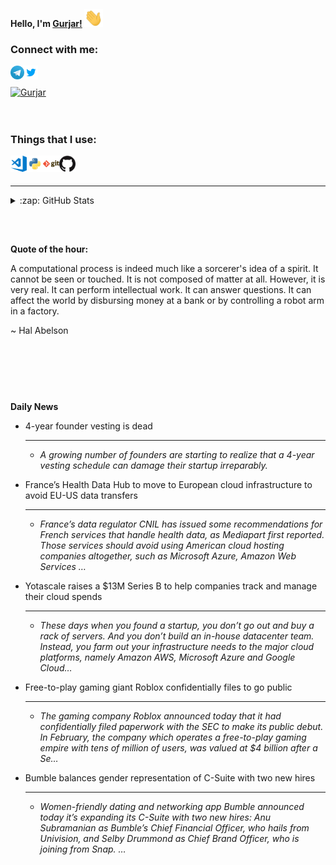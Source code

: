 #### Hello, I'm [Gurjar!](https://GurjarKing.github.io) <img src="https://raw.githubusercontent.com/ABSphreak/ABSphreak/master/gifs/Hi.gif" width="30px"></h2>


### Connect with me:

[<img align="left" alt="Gurjar | Telegram" width="22px" src="https://raw.githubusercontent.com/github/explore/80688e429a7d4ef2fca1e82350fe8e3517d3494d/topics/telegram/telegram.png" />][Telegram]
[<img align="left" alt="Gurjar | Twitter" width="22px" src="https://raw.githubusercontent.com/github/explore/80688e429a7d4ef2fca1e82350fe8e3517d3494d/topics/twitter/twitter.png" />][Twitter]
<br >
<br >
<a href="https://github.com/GurjarKing"><img src="https://komarev.com/ghpvc/?username=GurjarKing" alt="Gurjar" /></a> <br />
<br />
<br />
<!-- <br >

![](https://visitor-badge.glitch.me/badge?page_id=GurjarKing)

<br /> -->

### Things that I use:

[<img align="left" alt="Visual Studio Code" width="26px" src="https://raw.githubusercontent.com/github/explore/80688e429a7d4ef2fca1e82350fe8e3517d3494d/topics/visual-studio-code/visual-studio-code.png" />][VSCode]
[<img align="left" alt="Python" width="26px" src="https://raw.githubusercontent.com/github/explore/80688e429a7d4ef2fca1e82350fe8e3517d3494d/topics/python/python.png" />][Python]
[<img align="left" alt="Git" width="26px" src="https://raw.githubusercontent.com/github/explore/80688e429a7d4ef2fca1e82350fe8e3517d3494d/topics/git/git.png" />][Git]
[<img align="left" alt="GitHub" width="26px" src="https://raw.githubusercontent.com/github/explore/78df643247d429f6cc873026c0622819ad797942/topics/github/github.png" />][Github]

<br />
<br />

---
<details>
  <summary>:zap: GitHub Stats</summary>

<img align="left" alt="Gurjar's Github Stats" src="https://github-readme-stats.vercel.app/api?username=GurjarKing&show_icons=true&hide_border=true&count_private=true&include_all_commit=true&theme=algolia" />

</details>

<!-- ### 🔔 My latest tweet
<a href="https://twitter.com/Gurjar_King43" target="_blank">
	<img src="https://github.com/GurjarKing/GurjarKing/raw/master/tweet.png" width="70%" align="center" alt="Click to view on Twitter" title="My latest tweet, as an image"/>
</a> -->
<br>

<pre>

</pre>

**Quote of the hour:**

A computational process is indeed much like a sorcerer's idea of a spirit. It cannot be seen or touched. It is not composed of matter at all. However, it is very real. It can perform intellectual work. It can answer questions. It can affect the world by disbursing money at a bank or by controlling a robot arm in a factory.

~ Hal Abelson
<pre>

</pre>
<br>
<pre>


</pre>
<strong>Daily News</strong>
  
  - 4-year founder vesting is dead
     <hr/>
     
      - *A growing number of founders are starting to realize that a 4-year vesting schedule can damage their startup irreparably.*
     
  - France’s Health Data Hub to move to European cloud infrastructure to avoid EU-US data transfers
      <hr/>
      
      - *France’s data regulator CNIL has issued some recommendations for French services that handle health data, as Mediapart first reported. Those services should avoid using American cloud hosting companies altogether, such as Microsoft Azure, Amazon Web Services …*
      
  - Yotascale raises a $13M Series B to help companies track and manage their cloud spends
      <hr/>
      
      - *These days when you found a startup, you don’t go out and buy a rack of servers. And you don’t build an in-house datacenter team. Instead, you farm out your infrastructure needs to the major cloud platforms, namely Amazon AWS, Microsoft Azure and Google Cloud…*
      
  - Free-to-play gaming giant Roblox confidentially files to go public
      <hr/>
      
      - *The gaming company Roblox announced today that it had confidentially filed paperwork with the SEC to make its public debut. In February, the company which operates a free-to-play gaming empire with tens of million of users, was valued at $4 billion after a Se…*
       
  - Bumble balances gender representation of C-Suite with two new hires
      <hr/>
       
       - *Women-friendly dating and networking app Bumble announced today it’s expanding its C-Suite with two new hires: Anu Subramanian as Bumble’s Chief Financial Officer, who hails from Univision, and Selby Drummond as Chief Brand Officer, who is joining from Snap. …*
      

<br />

[VSCode]: https://code.visualstudio.com/
[Python]: https://www.python.org/
[Git]: https://git-scm.com/
[Github]: https://github.com/
[Telegram]: https://t.me/Gurjar_King/
[Twitter]: https://twitter.com/Gurjar_King43/
